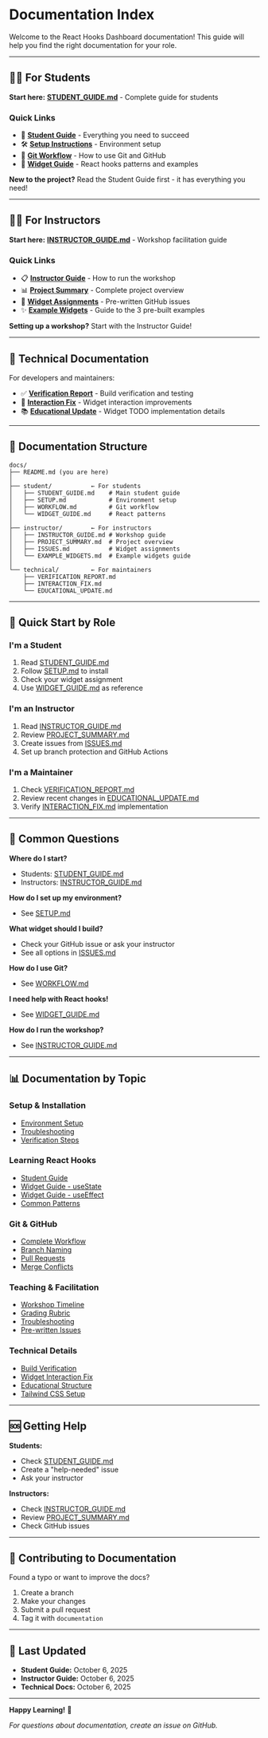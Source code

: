 # Documentation Index

Welcome to the React Hooks Dashboard documentation! This guide will help you find the right documentation for your role.

---

## 👨‍🎓 For Students

**Start here:** [**STUDENT_GUIDE.md**](student/STUDENT_GUIDE.md) - Complete guide for students

### Quick Links
- 📖 [**Student Guide**](student/STUDENT_GUIDE.md) - Everything you need to succeed
- 🛠️ [**Setup Instructions**](student/SETUP.md) - Environment setup
- 📝 [**Git Workflow**](student/WORKFLOW.md) - How to use Git and GitHub
- 🎯 [**Widget Guide**](student/WIDGET_GUIDE.md) - React hooks patterns and examples

**New to the project?** Read the Student Guide first - it has everything you need!

---

## 👨‍🏫 For Instructors

**Start here:** [**INSTRUCTOR_GUIDE.md**](instructor/INSTRUCTOR_GUIDE.md) - Workshop facilitation guide

### Quick Links
- 📋 [**Instructor Guide**](instructor/INSTRUCTOR_GUIDE.md) - How to run the workshop
- 📊 [**Project Summary**](instructor/PROJECT_SUMMARY.md) - Complete project overview
- 🎫 [**Widget Assignments**](instructor/ISSUES.md) - Pre-written GitHub issues
- ✨ [**Example Widgets**](instructor/EXAMPLE_WIDGETS.md) - Guide to the 3 pre-built examples

**Setting up a workshop?** Start with the Instructor Guide!

---

## 🔧 Technical Documentation

For developers and maintainers:

- ✅ [**Verification Report**](technical/VERIFICATION_REPORT.md) - Build verification and testing
- 🎨 [**Interaction Fix**](technical/INTERACTION_FIX.md) - Widget interaction improvements
- 📚 [**Educational Update**](technical/EDUCATIONAL_UPDATE.md) - Widget TODO implementation details

---

## 📂 Documentation Structure

```
docs/
├── README.md (you are here)
│
├── student/           ← For students
│   ├── STUDENT_GUIDE.md    # Main student guide
│   ├── SETUP.md            # Environment setup
│   ├── WORKFLOW.md         # Git workflow
│   └── WIDGET_GUIDE.md     # React patterns
│
├── instructor/        ← For instructors
│   ├── INSTRUCTOR_GUIDE.md # Workshop guide
│   ├── PROJECT_SUMMARY.md  # Project overview
│   ├── ISSUES.md           # Widget assignments
│   └── EXAMPLE_WIDGETS.md  # Example widgets guide
│
└── technical/         ← For maintainers
    ├── VERIFICATION_REPORT.md
    ├── INTERACTION_FIX.md
    └── EDUCATIONAL_UPDATE.md
```

---

## 🚀 Quick Start by Role

### I'm a Student
1. Read [STUDENT_GUIDE.md](student/STUDENT_GUIDE.md)
2. Follow [SETUP.md](student/SETUP.md) to install
3. Check your widget assignment
4. Use [WIDGET_GUIDE.md](student/WIDGET_GUIDE.md) as reference

### I'm an Instructor
1. Read [INSTRUCTOR_GUIDE.md](instructor/INSTRUCTOR_GUIDE.md)
2. Review [PROJECT_SUMMARY.md](instructor/PROJECT_SUMMARY.md)
3. Create issues from [ISSUES.md](instructor/ISSUES.md)
4. Set up branch protection and GitHub Actions

### I'm a Maintainer
1. Check [VERIFICATION_REPORT.md](technical/VERIFICATION_REPORT.md)
2. Review recent changes in [EDUCATIONAL_UPDATE.md](technical/EDUCATIONAL_UPDATE.md)
3. Verify [INTERACTION_FIX.md](technical/INTERACTION_FIX.md) implementation

---

## 🎯 Common Questions

**Where do I start?**
- Students: [STUDENT_GUIDE.md](student/STUDENT_GUIDE.md)
- Instructors: [INSTRUCTOR_GUIDE.md](instructor/INSTRUCTOR_GUIDE.md)

**How do I set up my environment?**
- See [SETUP.md](student/SETUP.md)

**What widget should I build?**
- Check your GitHub issue or ask your instructor
- See all options in [ISSUES.md](instructor/ISSUES.md)

**How do I use Git?**
- See [WORKFLOW.md](student/WORKFLOW.md)

**I need help with React hooks!**
- See [WIDGET_GUIDE.md](student/WIDGET_GUIDE.md)

**How do I run the workshop?**
- See [INSTRUCTOR_GUIDE.md](instructor/INSTRUCTOR_GUIDE.md)

---

## 📊 Documentation by Topic

### Setup & Installation
- [Environment Setup](student/SETUP.md)
- [Troubleshooting](student/SETUP.md#troubleshooting)
- [Verification Steps](technical/VERIFICATION_REPORT.md)

### Learning React Hooks
- [Student Guide](student/STUDENT_GUIDE.md)
- [Widget Guide - useState](student/WIDGET_GUIDE.md#understanding-usestate)
- [Widget Guide - useEffect](student/WIDGET_GUIDE.md#understanding-useeffect)
- [Common Patterns](student/WIDGET_GUIDE.md#common-patterns)

### Git & GitHub
- [Complete Workflow](student/WORKFLOW.md)
- [Branch Naming](student/WORKFLOW.md#branch-naming)
- [Pull Requests](student/WORKFLOW.md#pull-requests)
- [Merge Conflicts](student/WORKFLOW.md#merge-conflicts)

### Teaching & Facilitation
- [Workshop Timeline](instructor/INSTRUCTOR_GUIDE.md#workshop-timeline)
- [Grading Rubric](instructor/INSTRUCTOR_GUIDE.md#grading-guide)
- [Troubleshooting](instructor/INSTRUCTOR_GUIDE.md#troubleshooting)
- [Pre-written Issues](instructor/ISSUES.md)

### Technical Details
- [Build Verification](technical/VERIFICATION_REPORT.md)
- [Widget Interaction Fix](technical/INTERACTION_FIX.md)
- [Educational Structure](technical/EDUCATIONAL_UPDATE.md)
- [Tailwind CSS Setup](technical/VERIFICATION_REPORT.md#tailwind-css-upgrade)

---

## 🆘 Getting Help

**Students:**
- Check [STUDENT_GUIDE.md](student/STUDENT_GUIDE.md#getting-help)
- Create a "help-needed" issue
- Ask your instructor

**Instructors:**
- Check [INSTRUCTOR_GUIDE.md](instructor/INSTRUCTOR_GUIDE.md#troubleshooting)
- Review [PROJECT_SUMMARY.md](instructor/PROJECT_SUMMARY.md)
- Check GitHub issues

---

## 📝 Contributing to Documentation

Found a typo or want to improve the docs?
1. Create a branch
2. Make your changes
3. Submit a pull request
4. Tag it with `documentation`

---

## 📅 Last Updated

- **Student Guide:** October 6, 2025
- **Instructor Guide:** October 6, 2025
- **Technical Docs:** October 6, 2025

---

**Happy Learning!** 🚀

*For questions about documentation, create an issue on GitHub.*
